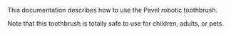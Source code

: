 This documentation describes how to use the Pavel robotic toothbrush.

Note that this toothbrush is totally safe to use for children,  adults, or pets.
